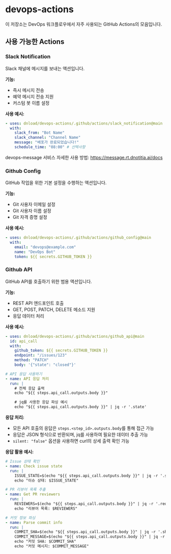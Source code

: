 # devops-actions

이 저장소는 DevOps 워크플로우에서 자주 사용되는 GitHub Actions의 모음입니다.

## 사용 가능한 Actions

### Slack Notification

Slack 채널에 메시지를 보내는 액션입니다.

**기능:**

- 즉시 메시지 전송
- 예약 메시지 전송 지원
- 커스텀 봇 이름 설정

**사용 예시:**

```yaml
- uses: dnload/devops-actions/.github/actions/slack_notification@main
  with:
    slack_from: "Bot Name"
    slack_channel: "Channel Name"
    message: "배포가 완료되었습니다!"
    schedule_time: "08:00" # 선택사항
```

devops-message 서비스 자세한 사용 방법: https://message.rt.dnotitia.ai/docs

### Github Config

GitHub 작업을 위한 기본 설정을 수행하는 액션입니다.

**기능:**

- Git 사용자 이메일 설정
- Git 사용자 이름 설정
- Git 자격 증명 설정

**사용 예시:**

```yaml
- uses: dnload/devops-actions/.github/actions/github_config@main
  with:
    email: "devops@example.com"
    name: "DevOps Bot"
    token: ${{ secrets.GITHUB_TOKEN }}
```

### Github API

GitHub API를 호출하기 위한 범용 액션입니다.

**기능:**

- REST API 엔드포인트 호출
- GET, POST, PATCH, DELETE 메소드 지원
- 응답 데이터 처리

**사용 예시:**

```yaml
- uses: dnload/devops-actions/.github/actions/github_api@main
  id: api_call
  with:
    github_token: ${{ secrets.GITHUB_TOKEN }}
    endpoint: "/issues/123"
    method: "PATCH"
    body: '{"state": "closed"}'

# API 응답 사용하기
- name: API 응답 처리
  run: |
    # 전체 응답 출력
    echo "${{ steps.api_call.outputs.body }}"

    # jq를 사용한 응답 파싱 예시
    echo "${{ steps.api_call.outputs.body }}" | jq -r '.state'
```

**응답 처리:**

- 모든 API 호출의 응답은 `steps.<step_id>.outputs.body`를 통해 접근 가능
- 응답은 JSON 형식으로 반환되며, jq를 사용하여 필요한 데이터 추출 가능
- `silent: "false"` 옵션을 사용하면 curl의 상세 출력 확인 가능

**응답 활용 예시:**

```yaml
# Issue 상태 확인
- name: Check issue state
  run: |
    ISSUE_STATE=$(echo "${{ steps.api_call.outputs.body }}" | jq -r '.state')
    echo "이슈 상태: $ISSUE_STATE"

# PR 리뷰어 목록 추출
- name: Get PR reviewers
  run: |
    REVIEWERS=$(echo "${{ steps.api_call.outputs.body }}" | jq -r '.requested_reviewers[].login')
    echo "리뷰어 목록: $REVIEWERS"

# 커밋 정보 파싱
- name: Parse commit info
  run: |
    COMMIT_SHA=$(echo "${{ steps.api_call.outputs.body }}" | jq -r '.sha')
    COMMIT_MESSAGE=$(echo "${{ steps.api_call.outputs.body }}" | jq -r '.commit.message')
    echo "커밋 SHA: $COMMIT_SHA"
    echo "커밋 메시지: $COMMIT_MESSAGE"
```
